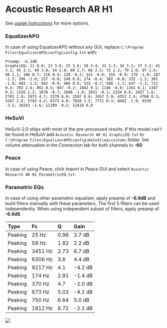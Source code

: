 # Acoustic Research AR H1
See [usage instructions](https://github.com/jaakkopasanen/AutoEq#usage) for more options.

### EqualizerAPO
In case of using EqualizerAPO without any GUI, replace `C:\Program Files\EqualizerAPO\config\config.txt`
with:
```
Preamp: -6.1dB
GraphicEQ: 21 0.0; 23 3.8; 25 3.6; 28 3.4; 31 3.3; 34 3.2; 37 3.2; 41 3.1; 45 3.1; 49 3.0; 54 2.8; 60 2.7; 66 2.5; 72 2.3; 79 2.0; 87 1.6; 96 1.1; 106 0.7; 116 0.3; 128 -0.2; 141 -0.6; 155 -0.9; 170 -1.0; 187 -1.2; 206 -1.0; 227 -0.0; 249 0.0; 274 -0.4; 302 -0.8; 332 -1.2; 365 -1.8; 402 -1.5; 442 -0.9; 486 0.6; 535 -0.7; 588 -1.3; 647 -2.3; 712 0.4; 783 2.6; 861 0.5; 947 -0.2; 1042 0.1; 1146 -0.0; 1261 0.1; 1387 0.3; 1526 1.2; 1678 -0.7; 1846 -1.0; 2031 -0.1; 2234 0.6; 2457 1.6; 2703 2.8; 2973 4.7; 3270 6.0; 3597 6.0; 3957 5.9; 4353 2.4; 4788 0.3; 5267 2.6; 5793 4.2; 6373 4.0; 7010 2.5; 7711 0.3; 8482 -1.9; 9330 -3.5; 10263 -1.6; 11289 -0.2; 12418 0.0
```

### HeSuVi
HeSuVi 2.0 ships with most of the pre-processed results. If this model can't be found in HeSuVi add
`Acoustic Research AR H1 GraphicEQ.txt` to `C:\Program Files\EqualizerAPO\config\HeSuVi\eq\custom\` folder.
Set volume attenuation in the Connection tab for both channels to **-60**

### Peace
In case of using Peace, click *Import* in Peace GUI and select `Acoustic Research AR H1 ParametricEQ.txt`.

### Parametric EQs
In case of using other parametric equalizer, apply preamp of **-6.9dB** and build filters manually
with these parameters. The first 5 filters can be used independently.
When using independent subset of filters, apply preamp of **-6.9dB**.

| Type    | Fc      |    Q | Gain    |
|:--------|:--------|:-----|:--------|
| Peaking | 25 Hz   | 0.96 | 3.7 dB  |
| Peaking | 58 Hz   | 1.82 | 2.2 dB  |
| Peaking | 3451 Hz | 2.73 | 6.7 dB  |
| Peaking | 6306 Hz | 3.6  | 4.4 dB  |
| Peaking | 9217 Hz | 4.1  | -4.2 dB |
| Peaking | 174 Hz  | 2.91 | -1.4 dB |
| Peaking | 370 Hz  | 4.7  | -2.0 dB |
| Peaking | 673 Hz  | 5.03 | -4.1 dB |
| Peaking | 750 Hz  | 6.64 | 5.0 dB  |
| Peaking | 1812 Hz | 8.72 | -2.1 dB |

![](https://raw.githubusercontent.com/jaakkopasanen/AutoEq/master/results/innerfidelity/sbaf-serious/Acoustic%20Research%20AR%20H1/Acoustic%20Research%20AR%20H1.png)